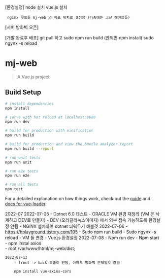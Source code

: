 [환경설정]
     node 설치
     vue.js 설치

	 nginx 루트를 mj-web 의 배포 위치로 설정함 (나중에는 그냥 해야할듯)


[서버 방화벽 오픈]
     

[개발 완료후 배포]
     git pull 하고
	sudo npm run build (안되면 npm install)
	sudo ngynx -s reload





# mj-web

> A Vue.js project

## Build Setup

``` bash
# install dependencies
npm install

# serve with hot reload at localhost:8080
npm run dev

# build for production with minification
npm run build

# build for production and view the bundle analyzer report
npm run build --report

# run unit tests
npm run unit

# run e2e tests
npm run e2e

# run all tests
npm test
```

For a detailed explanation on how things work, check out the [guide](http://vuejs-templates.github.io/webpack/) and [docs for vue-loader](http://vuejs.github.io/vue-loader).



2022-07
	2022-07-05 
		- Dotnet 6.0 테스트
		- ORACLE VM 환경 재정리 (VM 은 삭제하고 DEV로 만들자)
		- DEV (오라클리눅스이미지) 에서 외부 접속 가능하도록 환경설정 안됨
		- NGINX 설치하여 dotnet 띄워두기 해볼것
	2022-07-06 
		- https://hplayground.tistory.com/105
		- Sudo npm run build
		- Sudo ngynx -s reload
		- VM 들 변경
		- Vue.js 환경설정
	2022-07-08 
		- Npm run dev
		- Npm start
		- npm instal axios  
        - root /var/www/html/mj-web/dist;

	2022-07-13
	    - front -> back 호출이 안됨, 아마도 방화벽 문제일것 같음

		npm install vue-axios-cors